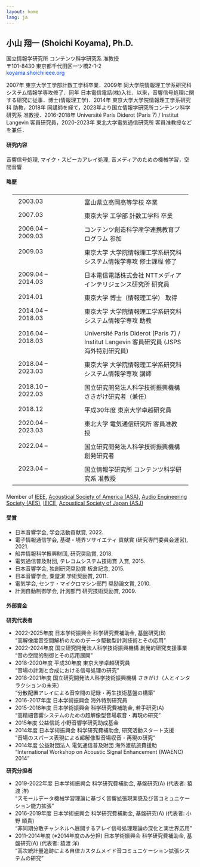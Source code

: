 ```yaml
---
layout: home
lang: ja
---
```


<style>
    .biography table, .biography td, .biography tr { border: 0; min-width: 9rem; vertical-align: top; padding: 0.4rem 1rem;}
</style>

## 小山 翔一 (Shoichi Koyama), Ph.D.

国立情報学研究所 <a href="https://www.nii.ac.jp/" target="_blank" rel="noopener noreferrer"><i class="fas fa-external-link-alt"></i></a> コンテンツ科学研究系<a href="https://www.nii.ac.jp/faculty/digital_content/" target="_blank" rel="noopener noreferrer"><i class="fas fa-external-link-alt"></i></a> 准教授<br />
〒101-8430 東京都千代田区一ツ橋2-1-2 <a href="https://goo.gl/maps/UvQF3FpxtToWcHYq5" target="_blank" rel="noopener noreferrer"><i class="fas fa-map-marked-alt"></i></a><br />
<span style="color: #003be4"><i class="fas fa-envelope"></i> koyama.shoichi<i class="fas fa-at"></i>ieee.org</span><br />

2007年 東京大学工学部計数工学科卒業．2009年 同大学院情報理工学系研究科システム情報学専攻修了．同年 日本電信電話(株)入社．以来，音響信号処理に関する研究に従事．博士(情報理工学)．2014年 東京大学大学院情報理工学系研究科 助教，2018年 同講師を経て，2023年より国立情報学研究所コンテンツ科学研究系 准教授．2016-2018年 Université Paris Diderot (Paris 7) / Institut Langevin 客員研究員，2020-2023年 東北大学電気通信研究所 客員准教授などを兼任．

#### 研究内容

<p>音響信号処理, マイク・スピーカアレイ処理, 音メディアのための機械学習，空間音響</p>

#### 略歴

<div class="biography">
<table>
    <tbody>
    <tr>
    <td>2003.03</td>
    <td>富山県立高岡高等学校 卒業</td>
    </tr>
    <tr>
    <td>2007.03</td>
    <td>東京大学 工学部 計数工学科 卒業</td>
    </tr>
    <tr>
    <td>2006.04 – 2009.03</td>
    <td>コンテンツ創造科学産学連携教育プログラム 参加</td>
    </tr>
    <tr>
    <td>2009.03</td>
    <td>東京大学 大学院情報理工学系研究科 システム情報学専攻 修士課程 修了</td>
    </tr>
    <tr>
    <td>2009.04 – 2014.03</td>
    <td>日本電信電話株式会社 NTTメディアインテリジェンス研究所 研究員</td>
    </tr>
    <tr>
    <td>2014.01</td>
    <td>東京大学 博士（情報理工学） 取得</td>
    </tr>
    <tr>
    <td>2014.04 – 2018.03</td>
    <td>東京大学 大学院情報理工学系研究科 システム情報学専攻 助教</td>
    </tr>
     <tr>
    <td>2016.04 – 2018.03</td>
    <td>Université Paris Diderot (Paris 7) / Institut Langevin 客員研究員 (JSPS 海外特別研究員)</td>
    </tr>
    <tr>
    <td>2018.04 – 2023.03</td>
    <td>東京大学 大学院情報理工学系研究科 システム情報学専攻 講師</td>
    </tr>
    <tr>
    <td>2018.10 – 2022.03</td>
    <td>国立研究開発法人科学技術振興機構 さきがけ研究者（兼任）</td>
    </tr>
    <tr>
    <td>2018.12</td>
    <td>平成30年度 東京大学卓越研究員</td>
    </tr>
    <tr>
    <td>2020.04 – 2023.03</td>
    <td>東北大学 電気通信研究所 客員准教授</td>
    </tr>
    <tr>
    <td>2022.04 – </td>
    <td>国立研究開発法人科学技術振興機構 創発研究者</td>
    </tr>
    <tr>
    <td>2023.04 – </td>
    <td>国立情報学研究所 コンテンツ科学研究系 准教授</td>
    </tr>
    </tbody>
</table>
<p>Member of <a href="https://www.ieee.org/" target="_blank" rel="noopener noreferrer">IEEE</a>, <a href="https://acousticalsociety.org/" target="_blank" rel="noopener noreferrer">Acoustical Society of America (ASA)</a>, <a href="https://aes2.org/" target="_blank" rel="noopener noreferrer">Audio Engineering Society (AES)</a>, <a href="https://www.ieice.org/eng_r/index.html" target="_blank" rel="noopener noreferrer">IEICE</a>, <a href="https://acoustics.jp/en/" target="_blank" rel="noopener noreferrer">Acoustical Society of Japan (ASJ)</a></p>
</div>

#### 受賞

- 日本音響学会, 学会活動貢献賞, 2022. <a href="https://acoustics.jp/awards/" target="_blank" rel="noopener noreferrer"><i class="fas fa-external-link-alt"></i></a>
- 電子情報通信学会, 基礎・境界ソサイエティ 貢献賞 (研究専門委員会運営), 2021. <a href="https://www.ieice.org/ess/ESS/ESS_awardee.html" target="_blank" rel="noopener noreferrer"><i class="fas fa-external-link-alt"></i></a>
- 船井情報科学振興財団, 研究奨励賞, 2018. <a href="https://www.funaifoundation.jp/grantees/young_awardees_up_to_now_17.html" target="_blank" rel="noopener noreferrer"><i class="fas fa-external-link-alt"></i></a>
- 電気通信普及財団, テレコムシステム技術賞 入賞, 2015. <a href="https://www.taf.or.jp/award/telesys/2014.html" target="_blank" rel="noopener noreferrer"><i class="fas fa-external-link-alt"></i></a>
- 日本音響学会, 独創研究奨励賞 板倉記念, 2015. <a href="https://acoustics.jp/awards/" target="_blank" rel="noopener noreferrer"><i class="fas fa-external-link-alt"></i></a>
- 日本音響学会, 粟屋潔 学術奨励賞, 2011. <a href="https://acoustics.jp/awards/" target="_blank" rel="noopener noreferrer"><i class="fas fa-external-link-alt"></i></a>
- 電気学会, センサ・マイクロマシン部門 奨励論文賞, 2010. 
- 計測自動制御学会, 計測部門 研究技術奨励賞, 2009. <a href="https://www.sice.or.jp/org/s_forum/prize.html" target="_blank" rel="noopener noreferrer"><i class="fas fa-external-link-alt"></i></a>

#### 外部資金

**研究代表者**
- 2022-2025年度 日本学術振興会 科学研究費補助金, 基盤研究(B) <br />
    “高解像度音空間解析のためのデータ駆動型計測技術とその応用” <a href="https://kaken.nii.ac.jp/ja/grant/KAKENHI-PROJECT-22H03608/" target="_blank" rel="noopener noreferrer"><i class="fas fa-external-link-alt"></i></a>
- 2022-2024年度 国立研究開発法人科学技術振興機構 創発的研究支援事業 <br />
    “音の空間的制御とその応用展開” <a href="https://www.jst.go.jp/souhatsu/" target="_blank" rel="noopener noreferrer"><i class="fas fa-external-link-alt"></i></a>
- 2018-2020年度 平成30年度 東京大学卓越研究員 <br />
    “音場の計測と合成における信号処理の研究” <a href="https://www.u-tokyo.ac.jp/ex-researchers/" target="_blank" rel="noopener noreferrer"><i class="fas fa-external-link-alt"></i></a>
- 2018-2021年度 国立研究開発法人科学技術振興機構 さきがけ（人とインタラクションの未来）<br />
    “分散配置アレイによる音空間の記録・再生技術基盤の構築” <a href="https://www.jst.go.jp/kisoken/presto/research_area/ongoing/bunyah29-4.html" target="_blank" rel="noopener noreferrer"><i class="fas fa-external-link-alt"></i></a>
- 2016-2017年度 日本学術振興会 海外特別研究員
- 2015-2018年度 日本学術振興会 科学研究費補助金, 若手研究(A) <br />
    “高精細音響システムのための超解像型音場収音・再現の研究” <a href="https://kaken.nii.ac.jp/ja/grant/KAKENHI-PROJECT-15H05312/" target="_blank" rel="noopener noreferrer"><i class="fas fa-external-link-alt"></i></a>
- 2015年度 公益信託 小野音響学研究助成基金
- 2014年度 日本学術振興会 科学研究費補助金, 研究活動スタート支援 <br />
    “音場のスパース表現による超解像型音場収音・再現の研究” <a href="https://kaken.nii.ac.jp/ja/grant/KAKENHI-PROJECT-26880003/" target="_blank" rel="noopener noreferrer"><i class="fas fa-external-link-alt"></i></a>
- 2014年度 公益財団法人 電気通信普及財団 海外渡航旅費援助  <br />
    “International Workshop on Acoustic Signal Enhancement (IWAENC) 2014”

**研究分担者**
- 2019-2022年度 日本学術振興会 科学研究費補助金, 基盤研究(A) (代表者: 猿渡 洋) <br />
    “スモールデータ機械学習理論に基づく音響拡張現実感及び音コミュニケーション能力拡張” <a href="https://kaken.nii.ac.jp/ja/grant/KAKENHI-PROJECT-19H01116/" target="_blank" rel="noopener noreferrer"><i class="fas fa-external-link-alt"></i></a>
- 2016-2019年度 日本学術振興会 科学研究費補助金, 基盤研究(A) (代表者: 小野 順貴) <br />
    “非同期分散チャンネルへ展開するアレイ信号処理理論の深化と実世界応用” <a href="https://kaken.nii.ac.jp/ja/grant/KAKENHI-PROJECT-16H01735/" target="_blank" rel="noopener noreferrer"><i class="fas fa-external-link-alt"></i></a>
- 2011-2014年度 (※2014年度のみ分担) 日本学術振興会 科学研究費補助金, 基盤研究(A) (代表者: 猿渡 洋) <br />
    “高次統計量追跡による自律カスタムメイド音コミュニケーション拡張システムの研究” <a href="https://kaken.nii.ac.jp/ja/grant/KAKENHI-PROJECT-23240023/" target="_blank" rel="noopener noreferrer"><i class="fas fa-external-link-alt"></i></a>
